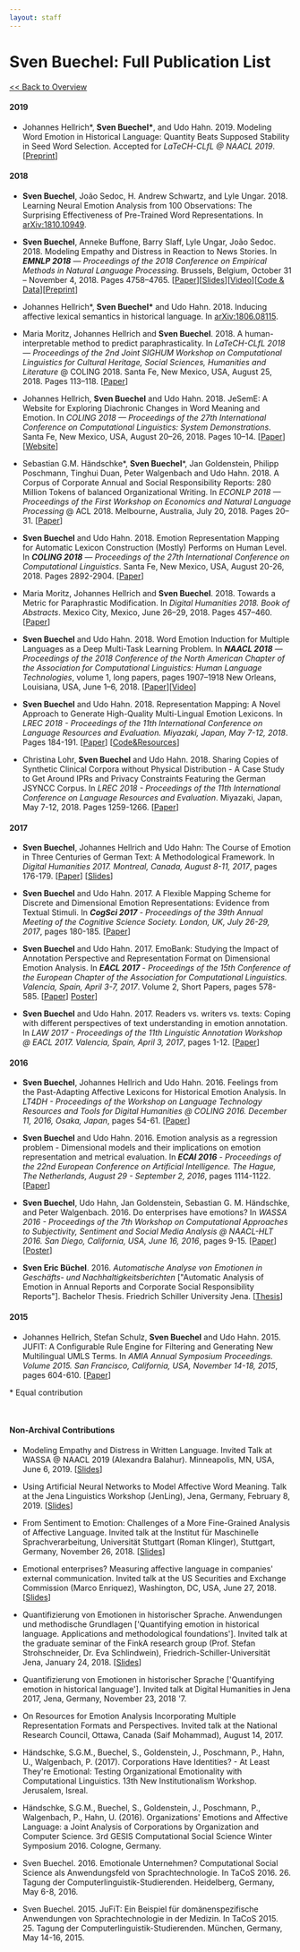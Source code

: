 ```yaml
---
layout: staff
---
```


# Sven Buechel: Full Publication List

[<< Back to Overview](../Sven+Buechel.html)

#### 2019

* Johannes Hellrich\*, **Sven Buechel\***, and Udo Hahn. 2019. Modeling Word Emotion in Historical Language: Quantity Beats Supposed Stability in Seed Word Selection. Accepted for *LaTeCH-CLfL @ NAACL 2019*. [[Preprint](https://arxiv.org/abs/1806.08115)]

#### 2018

* **Sven Buechel**, João Sedoc, H. Andrew Schwartz, and Lyle Ungar. 2018. Learning Neural Emotion Analysis from 100 Observations: The Surprising Effectiveness of Pre-Trained Word Representations. In [arXiv:1810.10949](https://arxiv.org/abs/1810.10949).


* **Sven Buechel**, Anneke Buffone, Barry Slaff, Lyle Ungar, João Sedoc. 2018. Modeling Empathy and Distress in Reaction to News Stories. In ***EMNLP 2018** — Proceedings of the 2018 Conference on Empirical Methods in Natural Language Processing*. Brussels, Belgium, October 31 – November 4, 2018. Pages 4758–4765. [[Paper](http://aclweb.org/anthology/D18-1507)][[Slides](/downloads/publications/slides/buechel_emnlp_2018.pdf)][[Video](https://vimeo.com/306137544)][[Code & Data](https://github.com/wwbp/empathic_reactions)][[Preprint](https://arxiv.org/pdf/1808.10399.pdf)]


* Johannes Hellrich\*, **Sven Buechel\*** and Udo Hahn. 2018.  Inducing affective lexical semantics in historical language. In [arXiv:1806.08115](https://arxiv.org/abs/1806.08115).

* Maria Moritz, Johannes Hellrich and **Sven Buechel**. 2018. A human-interpretable method to predict paraphrasticality. In *LaTeCH-CLfL 2018 — Proceedings of the 2nd Joint SIGHUM Workshop on Computational Linguistics for Cultural Heritage, Social Sciences, Humanities and Literature* @ COLING 2018. Santa Fe, New Mexico, USA, August 25, 2018. Pages 113–118.  [[Paper](http://aclweb.org/anthology/W18-4513)]

* Johannes Hellrich, **Sven Buechel** and Udo Hahn. 2018. JeSemE: A Website for Exploring Diachronic Changes in Word Meaning and Emotion. In *COLING 2018 — Proceedings of the 27th International Conference on Computational Linguistics: System Demonstrations*. Santa Fe, New Mexico, USA, August 20–26, 2018. Pages 10–14. [[Paper](http://aclweb.org/anthology/C18-2003 )][[Website](http://jeseme.org/)]

* Sebastian G.M. Händschke\*, **Sven Buechel**\*, Jan Goldenstein, Philipp Poschmann, Tinghui Duan, Peter Walgenbach and Udo Hahn. 2018. A Corpus of Corporate Annual and Social Responsibility Reports: 280 Million Tokens of balanced Organizational Writing. In *ECONLP 2018 — Proceedings of the First Workshop on Economics and Natural Language Processing* @ ACL 2018. Melbourne, Australia, July 20, 2018. Pages 20–31. [[Paper](http://aclweb.org/anthology/W18-3103)]

* **Sven Buechel** and Udo Hahn. 2018. Emotion Representation Mapping for Automatic Lexicon Construction (Mostly) Performs on Human Level. In ***COLING 2018** — Proceedings of the 27th International Conference on Computational Linguistics*. Santa Fe, New Mexico, USA, August 20-26, 2018. Pages 2892-2904. [[Paper](http://aclweb.org/anthology/C18-1245)]

* Maria Moritz, Johannes Hellrich and **Sven Buechel**. 2018. Towards a Metric for Paraphrastic Modification. In *Digital Humanities 2018. Book of Abstracts*. Mexico City, Mexico, June 26–29, 2018.  Pages 457–460. [[Paper](https://dh2018.adho.org/en/towards-a-metric-for-paraphrastic-modification/)]

* **Sven Buechel** and Udo Hahn. 2018. Word Emotion Induction for Multiple Languages as a Deep Multi-Task Learning Problem. In ***NAACL 2018** —  Proceedings of the 2018 Conference of the North American Chapter of the Association for Computational Linguistics: Human Language Technologies*, volume 1, long papers, pages 1907–1918 New Orleans, Louisiana, USA, June 1–6, 2018. [[Paper](http://aclweb.org/anthology/N18-1173)][[Video](https://vimeo.com/277671439)]

* **Sven Buechel** and Udo Hahn. 2018. Representation Mapping: A Novel Approach to Generate High-Quality Multi-Lingual Emotion Lexicons. In *LREC 2018 - Proceedings of the 11th International Conference on Language Resources and Evaluation. Miyazaki, Japan, May 7-12, 2018*. Pages 184-191. [[Paper](http://www.lrec-conf.org/proceedings/lrec2018/pdf/402.pdf)] [[Code&Resources](https://github.com/JULIELab/EmoMap)]

* Christina Lohr, **Sven Buechel** and Udo Hahn. 2018. Sharing Copies of Synthetic Clinical Corpora without Physical Distribution - A Case Study to Get Around IPRs and Privacy Constraints Featuring the German JSYNCC Corpus. In *LREC 2018 - Proceedings of the 11th International Conference on Language Resources and Evaluation*. Miyazaki, Japan, May 7-12, 2018. Pages 1259-1266. [[Paper](http://www.lrec-conf.org/proceedings/lrec2018/pdf/701.pdf)]

#### 2017

* **Sven Buechel**, Johannes Hellrich and Udo Hahn: The Course of Emotion in Three Centuries of German Text: A Methodological Framework. In *Digital Humanities 2017. Montreal, Canada, August 8-11, 2017*, pages 176-179. [[Paper](/downloads/publications/papers/Buechel_DH_2017.pdf)] [[Slides](/downloads/publications/slides/Buechel_DH_2017_Slides.pdf)]

* **Sven Buechel** and Udo Hahn. 2017. A Flexible Mapping Scheme for Discrete and Dimensional Emotion Representations: Evidence from Textual Stimuli. In ***CogSci 2017** - Proceedings of the 39th Annual Meeting of the Cognitive Science Society. London, UK, July 26-29, 2017*, pages 180-185. [[Paper](https://mindmodeling.org/cogsci2017/papers/0046/paper0046.pdf)]

* **Sven Buechel** and Udo Hahn. 2017. EmoBank: Studying the Impact of Annotation Perspective and Representation Format on Dimensional Emotion Analysis. In ***EACL 2017** - Proceedings of the 15th Conference of the European Chapter of the Association for Computational Linguistics. Valencia, Spain, April 3-7, 2017*. Volume 2, Short Papers, pages 578-585. [[Paper](http://aclweb.org/anthology/E17-2092)] [Poster](/downloads/publications/posters/poster_eacl_2017_v4_final.pdf)]

* **Sven Buechel** and Udo Hahn. 2017. Readers vs. writers vs. texts: Coping with different perspectives of text understanding in emotion annotation. In *LAW 2017 - Proceedings of the 11th Linguistic Annotation Workshop @ EACL 2017. Valencia, Spain, April 3, 2017*, pages 1-12. [[Paper](http://aclweb.org/anthology/W17-0801)]

#### 2016

* **Sven Buechel**, Johannes Hellrich and Udo Hahn. 2016. Feelings from the Past-Adapting Affective Lexicons for Historical Emotion Analysis. In *LT4DH - Proceedings of the Workshop on Language Technology Resources and Tools for Digital Humanities @ COLING 2016. December 11, 2016, Osaka, Japan*, pages 54-61. [[Paper](https://aclweb.org/anthology/W/W16/W16-4008.pdf)]

* **Sven Buechel** and Udo Hahn. 2016. Emotion analysis as a regression problem - Dimensional models and their implications on emotion representation and metrical evaluation. In ***ECAI 2016*** - *Proceedings of the 22nd European Conference on Artificial Intelligence. The Hague, The Netherlands, August 29 - September 2, 2016*, pages 1114-1122. [[Paper](/downloads/publications/papers/Buechel-2016-ecai-Emotion_analysis_as_a_regression_problem.pdf)]

* **Sven Buechel**, Udo Hahn, Jan Goldenstein, Sebastian G. M. Händschke, and Peter Walgenbach. 2016. Do enterprises have emotions? In *WASSA 2016 - Proceedings of the 7th Workshop on Computational Approaches to Subjectivity, Sentiment and Social Media Analysis @ NAACL-HLT 2016. San Diego, California, USA, June 16, 2016*, pages 9-15. [[Paper](http://anthology.aclweb.org/W/W16/W16-0423.pdf)] [[Poster](/downloads/publications/posters/Poster_Wassa_final.pdf)]

* **Sven Eric Büchel**. 2016. *Automatische Analyse von Emotionen in Geschäfts- und Nachhaltigkeitsberichten* [\"Automatic Analysis of Emotion in Annual Reports and Corporate Social Responsibility Reports\"]. Bachelor Thesis. Friedrich Schiller University Jena. [[Thesis](/downloads/publications/thesis/BA_Buechel_Emotionsanalyse_2016-02-04.pdf)]

#### 2015

* Johannes Hellrich, Stefan Schulz, **Sven Buechel** and Udo Hahn. 2015. JUFIT: A Configurable Rule Engine for Filtering and Generating New Multilingual UMLS Terms. In *AMIA Annual Symposium Proceedings. Volume 2015. San Francisco, California, USA, November 14-18, 2015*, pages 604-610. [[Paper](https://www.ncbi.nlm.nih.gov/pmc/articles/PMC4765630/)]

\* Equal contribution

<br>

#### Non-Archival Contributions

* Modeling Empathy and Distress in Written Language. Invited Talk at WASSA @ NAACL 2019 (Alexandra Balahur). Minneapolis, MN, USA, June 6, 2019. [[Slides](/downloads/publications/slides/buechel/slides-wassa-2019-keynote.pdf)]

* Using Artificial Neural Networks to Model Affective Word Meaning. Talk at the Jena Linguistics Workshop (JenLing), Jena, Germany, February 8, 2019. [[Slides](/downloads/publications/slides/Buechel_JenLing_2019.pdf)]

* From Sentiment to Emotion: Challenges of a More Fine-Grained Analysis of Affective Language. Invited talk at the Institut für Maschinelle Sprachverarbeitung, Universität Stuttgart (Roman Klinger), Stuttgart, Germany, November 26, 2018. [[Slides](/downloads/publications/slides/buechel_invited_ims_2018.pdf)]

* Emotional enterprises? Measuring affective language in companies' external communication. Invited talk at the US Securities and Exchange Commission (Marco Enriquez), Washington, DC, USA, June 27, 2018. [[Slides](/downloads/publications/slides/buechel_invited_sec_2018.pdf)]

* Quantifizierung von Emotionen in historischer Sprache. Anwendungen und methodische Grundlagen [\'Quantifying emotion in historical language. Applications and methodological foundations\']. Invited talk at the graduate seminar of the FinkA research group (Prof. Stefan Strohschneider, Dr. Eva Schlindwein), Friedrich-Schiller-Universität Jena, January 24, 2018. [[Slides](/downloads/publications/slides/slides_iwk_gastvortrag_2018.pdf)]

* Quantifizierung von Emotionen in historischer Sprache [\'Quantifying emotion in historical language\']. Invited talk at Digital Humanities in Jena 2017, Jena, Germany, November 23, 2018 '7.

* On Resources for Emotion Analysis Incorporating Multiple Representation Formats and Perspectives. Invited talk at the National Research Council, Ottawa, Canada (Saif Mohammad), August 14, 2017.

* Händschke, S.G.M., Buechel, S., Goldenstein, J., Poschmann, P., Hahn, U., Walgenbach, P. (2017). Corporations Have Identities? - At Least They're Emotional: Testing Organizational Emotionality with Computational Linguistics. 13th New Institutionalism Workshop. Jerusalem, Isreal.

* Händschke, S.G.M., Buechel, S., Goldenstein, J., Poschmann, P., Walgenbach, P., Hahn, U. (2016). Organizations' Emotions and Affective Language: a Joint Analysis of Corporations by Organization and Computer Science. 3rd GESIS Computational Social Science Winter Symposium 2016. Cologne, Germany.

* Sven Buechel. 2016. Emotionale Unternehmen? Computational Social Science als Anwendungsfeld von Sprachtechnologie. In TaCoS 2016. 26. Tagung der Computerlinguistik-Studierenden. Heidelberg, Germany, May 6-8, 2016.

* Sven Buechel. 2015. JuFiT: Ein Beispiel für domänenspezifische Anwendungen von Sprachtechnologie in der Medizin. In TaCoS 2015. 25. Tagung der Computerlinguistik-Studierenden. München, Germany, May 14-16, 2015.

